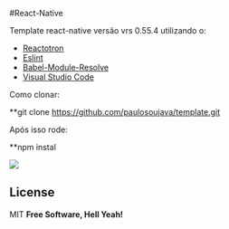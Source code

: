#React-Native 

Template  react-native versão vrs 0.55.4 utilizando o:


  - [Reactotron](https://github.com/infinitered/reactotron)
  - [Eslint](https://gist.github.com/diego3g/fdc8dc51fd60b88e2e3611fb1b59d380)
  - [Babel-Module-Resolve](https://github.com/tleunen/babel-plugin-module-resolver)
  - [Visual Studio Code](https://code.visualstudio.com/)
  
Como clonar:

**git clone https://github.com/paulosoujava/template.git

Após isso rode:

**npm instal

![](https://png.icons8.com/ios/1600/react-native-filled.png)
    
License
----

MIT
**Free Software, Hell Yeah!**
